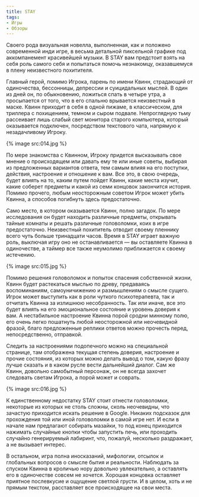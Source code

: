 ```yaml
---
title: STAY
tags:
- Игры
- Обзоры
---
```


Своего рода визуальная новелла, выполненная, как и положено современной инди игре, в весьма детальной пиксельной графике под аккомпанемент красивейшей музыки. В STAY вам предстоит взять на себя роль самого себя и попытаться помочь незнакомцу, оказавшемуся в плену неизвестного похитителя.

Главный герой, помимо Игрока, парень по имени Квинн, страдающий от одиночества, бессонницы, депрессии и суицидальных мыслей. В один из дней он, по обыкновению, ложиться спать в четыре утра, а просыпается от того, что в его спальню врывается неизвестный в маске. Квинн приходит в себя в одной пижаме, в классическом, для триллера с похищением, темном и сыром подвале. Непроглядную тьму рассеивает лишь слабый свет монитора старого компьютера, который оказывается подключен, посредством текстового чата, напрямую к незадачливому Игроку.

{% image src:014.jpg %}

По мере знакомства с Квинном, Игроку придется высказывать свое мнение о происходящем или давать ему те или иные советы, выбирая из предложенных вариантов ответа, тем самым влияя на его поступки, действия, настроение и отношение к вам. Все это, в свою очередь, будет влиять на то, каким путем пойдет Квинн, какие места изучит, какие соберет предметы и какой из семи концовок закончится история. Помимо прочего, любым неосторожным советом Игрок может убить Квинна, а способов погибнуть здесь предостаточно.

Само место, в котором оказывается Квинн, полно загадок. По мере исследования он будет находить различные предметы, открывать тайные комнаты и решать различные головоломки, коих в игре предостаточно. Неизвестный похититель отводит своему пленнику всего чуть больше тринадцати часов. Время в STAY играет важную роль, выключая игру оно не останавливается — вы оставляете Квинна в одиночестве, а таймер все также неумолимо приближается к своему истечению.

{% image src:015.jpg %}

Помимо решения головоломок и попыток спасения собственной жизни, Квинн будет растекаться мыслью по древу, предаваясь воспоминаниям, самоуничижению и размышлениям о смысле сущего. Игрок может выступить как в роли чуткого психотерапевта, так и отчитать Квинна за излишнюю несобранность. Так или иначе, все это будет влиять на его эмоциональное состояние и уровень доверия к вам. А нестабильное настроение Квинна порой сродни минному полю, его очень легко пошатнуть любой неосторожной или неочевидной фразой, благо предложенные реплики ответов можно прочесть перед, непосредственно, отправкой.

Следить за настроениями подопечного можно на специальной странице, там отображена текущая степень доверия, настроение и прочие состояния, из которых можно делать вывод о том, какую фразу лучше сказать и в каком русле вести дальнейший диалог. Сам же Квинн, довольно самобытный персонаж, он не всегда захочет следовать светам Игрока, а порой может и соврать.

{% image src:016.jpg %}

К единственному недостатку STAY стоит отнести головоломки, некоторые из которых не столь сложны, сколь неочевидны, что зачастую приходится искать решение в Google. Никаких подсказок для прохождения той или иной головоломки в самой игре нет. И если в начале нам предлагают собирать мазайки, то под конец приходится нажимать случайные кнопки чтобы запустить печь, или проходить случайно генерируемый лабиринт, что, пожалуй, несколько раздражает, а не вызывает интерес.

В остальном, игра полна иносказаний, мифологии, отсылок и глобальных вопросов о смысле бытия и реальности. Наблюдать за спуском Квинна в кроличью нору довольно увлекательно, а оставлять его в одиночестве совсем не хочется. Хорошая концовка оставляет приятное послевкусие и ощущение светлой грусти. И в целом, хоть и не прямым текстом, расставляет все происходящее на свои места.